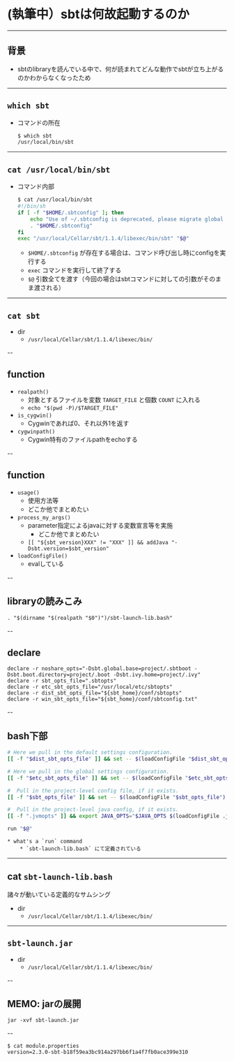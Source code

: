 # (執筆中）sbtは何故起動するのか

---

## 背景

* sbtのlibraryを読んでいる中で、何が読まれてどんな動作でsbtが立ち上がるのかわからなくなったため

---

## `which sbt`

* コマンドの所在
    ```bash
    $ which sbt
    /usr/local/bin/sbt
    ```

---

## `cat /usr/local/bin/sbt` 

* コマンド内部
    ```bash
    $ cat /usr/local/bin/sbt
    #!/bin/sh
    if [ -f "$HOME/.sbtconfig" ]; then
        echo "Use of ~/.sbtconfig is deprecated, please migrate global settings to /usr/local/etc/sbtopts" >&2
        . "$HOME/.sbtconfig"
    fi
    exec "/usr/local/Cellar/sbt/1.1.4/libexec/bin/sbt" "$@"
    ```
    * `$HOME/.sbtconfig` が存在する場合は、コマンド呼び出し時にconfigを実行する
    * `exec` コマンドを実行して終了する
    * `$@` 引数全てを渡す（今回の場合はsbtコマンドに対しての引数がそのまま渡される）

---

## `cat sbt` 

* dir
    * `/usr/local/Cellar/sbt/1.1.4/libexec/bin/`

--

## function

* `realpath()`
    * 対象とするファイルを変数 `TARGET_FILE` と個数 `COUNT` に入れる
    * `echo "$(pwd -P)/$TARGET_FILE"` 
* `is_cygwin()`
    * Cygwinであれば0、それ以外1を返す
* `cygwinpath()`
    * Cygwin特有のファイルpathをechoする

--
## function

* `usage()`
    * 使用方法等
    * どこか他でまとめたい
* `process_my_args()`
    * parameter指定によるjavaに対する変数宣言等を実施
        * どこか他でまとめたい
    * `[[ "${sbt_version}XXX" != "XXX" ]] && addJava "-Dsbt.version=$sbt_version"`
* `loadConfigFile()`
    * evalしている

--

## libraryの読みこみ


```
. "$(dirname "$(realpath "$0")")/sbt-launch-lib.bash"
```


--

## declare

```
declare -r noshare_opts="-Dsbt.global.base=project/.sbtboot -Dsbt.boot.directory=project/.boot -Dsbt.ivy.home=project/.ivy"
declare -r sbt_opts_file=".sbtopts"
declare -r etc_sbt_opts_file="/usr/local/etc/sbtopts"
declare -r dist_sbt_opts_file="${sbt_home}/conf/sbtopts"
declare -r win_sbt_opts_file="${sbt_home}/conf/sbtconfig.txt"
```

--

## bash下部

```bash
# Here we pull in the default settings configuration.
[[ -f "$dist_sbt_opts_file" ]] && set -- $(loadConfigFile "$dist_sbt_opts_file") "$@"

# Here we pull in the global settings configuration.
[[ -f "$etc_sbt_opts_file" ]] && set -- $(loadConfigFile "$etc_sbt_opts_file") "$@"

#  Pull in the project-level config file, if it exists.
[[ -f "$sbt_opts_file" ]] && set -- $(loadConfigFile "$sbt_opts_file") "$@"

#  Pull in the project-level java config, if it exists.
[[ -f ".jvmopts" ]] && export JAVA_OPTS="$JAVA_OPTS $(loadConfigFile .jvmopts)"

run "$@"
```
    * what's a `run` command
        * `sbt-launch-lib.bash` にて定義されている

---

## cat `sbt-launch-lib.bash`

諸々が動いている定義的なサムシング

* dir
    * `/usr/local/Cellar/sbt/1.1.4/libexec/bin/`


---

## `sbt-launch.jar`

* dir
    * `/usr/local/Cellar/sbt/1.1.4/libexec/bin/`

--

## MEMO: jarの展開

`jar -xvf sbt-launch.jar`

--

```
$ cat module.properties
version=2.3.0-sbt-b18f59ea3bc914a297bb6f1a4f7fb0ace399e310
```
